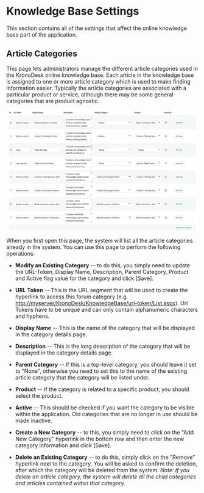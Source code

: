 # Knowledge Base Settings

This section contains all of the settings that affect the online
knowledge base part of the application.

## Article Categories

This page lets administrators manage the different article categories
used in the KronoDesk online knowledge base. Each article in the
knowledge base is assigned to one or more article category which is used
to make finding information easier. Typically the article categories are
associated with a particular product or service, although there may be
some general categories that are product agnostic.

![](img/Knowledge_Base_Settings_47.png)




When you first open this page, the system will list all the article
categories already in the system. You can use this page to perform the
following operations:

-   **Modify an Existing Category** -- to do this, you simply need to
update the URL-Token, Display Name, Description, Parent Category,
Product and Active flag value for the category and click \[Save\].

-   **URL Token** -- This is the URL segment that will be used to
create the hyperlink to access this forum category (e.g.
<http://myserver/KronoDesk/KnowledgeBase/url-token/List.aspx>).
Url Tokens have to be unique and can only contain alphanumeric
characters and hyphens.

-   **Display Name** -- This is the name of the category that will
be displayed in the category details page.

-   **Description** -- This is the long description of the category
that will be displayed in the category details page.

-   **Parent Category** -- If this is a top-level category, you
should leave it set to "None", otherwise you need to set this to
the name of the existing article category that the category will
be listed under.

-   **Product** -- If the category is related to a specific product,
you should select the product.

-   **Active** -- This should be checked if you want the category to
be visible within the application. Old categories that are no
longer in use should be made inactive.

-   **Create a New Category** -- to this, you simply need to click on
the "Add New Category" hyperlink in the bottom row and then enter
the new category information and click \[Save\].

-   **Delete an Existing Category** -- to do this, simply click on the
"Remove" hyperlink next to the category. You will be asked to
confirm the deletion, after which the category will be deleted from
the system. *Note: If you delete an article category, the system
will delete all the child categories and articles contained within
that category.*


